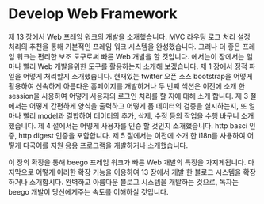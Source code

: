 # Develop Web Framework

제 13 장에서 Web 프레임 워크의 개발을 소개했습니다. MVC 라우팅 로그 처리 설정 처리의 추천을 통해 기본적인 프레임 워크 시스템을 완성했습니다. 그러나 더 좋은 프레임 워크는 편리한 보조 도구로써 빠른 Web 개발을 할 것입니다. 에서는이 장에서는 얼마나 빨리 Web 개발을위한 도구를 활용하는지 소개해 보겠습니다. 제 1 장에서 정적 파일을 어떻게 처리할지 소개했습니다. 현재있는 twitter 오픈 소스 bootstrap을 어떻게 활용하여 신속하게 아름다운 홈페이지를 개발하거나 두 번째 섹션은 이전에 소개 한 session을 사용하여 어떻게 사용자의 로그인 처리를 할 지에 대해 소개 합니다. 제 3 절에서는 어떻게 간편하게 양식을 출력하고 어떻게 폼 데이터의 검증을 실시하는지, 또 얼마나 빨리 model과 결합하여 데이터의 추가, 삭제, 수정 등의 작업을 수행 바구니 소개 했습니다. 제 4 절에서는 어떻게 사용자를 인증 할 것인지 소개했습니다. http basci 인증, http digest 인증을 포함합니다. 제 5 절에서는 이전에 소개 한 i18n를 사용하여 어떻게 다국어를 지원 응용 프로그램을 개발하거나 소개했습니다.

이 장의 확장을 통해 beego 프레임 워크가 빠른 Web 개발의 특징을 가지게됩니다. 마지막으로 어떻게 이러한 확장 기능을 이용하여 13 장에서 개발 한 블로그 시스템을 확장하거나 소개합시다. 완벽하고 아름다운 블로그 시스템을 개발하는 것으로, 독자는 beego 개발이 당신에게주는 속도를 이해하실 것입니다.

